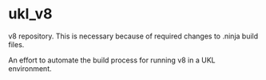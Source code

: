 # ukl_v8
v8 repository. This is necessary because of required changes to .ninja build files.

An effort to automate the build process for running v8 in a UKL environment.